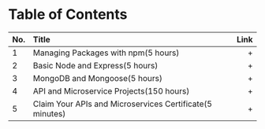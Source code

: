 
# Table of Contents

No. | Title | Link
| ------------- |:-------------| -----:|
1 |  Managing Packages with npm(5 hours) | +
2 |  Basic Node and Express(5 hours) | +
3 |  MongoDB and Mongoose(5 hours) | +
4 |  API and Microservice Projects(150 hours) | +
5 |  Claim Your APIs and Microservices Certificate(5 minutes) | +
